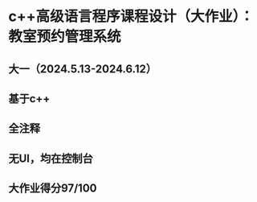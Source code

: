# c++高级语言程序课程设计（大作业）：教室预约管理系统
## 大一（2024.5.13-2024.6.12）
## 基于c++
## 全注释
## 无UI，均在控制台
## 大作业得分97/100
